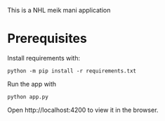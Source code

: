 This is a NHL meik mani application

# Prerequisites

Install requirements with:

```
python -m pip install -r requirements.txt
```

Run the app with

```
python app.py
```

Open http://localhost:4200 to view it in the browser.
